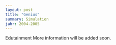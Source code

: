 ```yaml
---
layout: post
title: "Genius"
summary: Simulation
jahr: 2004-2005
---
```

Edutainment
More information will be added soon.
